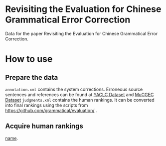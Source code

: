 # Revisiting the Evaluation for Chinese Grammatical Error Correction
Data for the paper Revisiting the Evaluation for Chinese Grammatical Error Correction.

# How to use
## Prepare the data
```annotation.xml``` contains the system corrections. Erroneous source sentences and references can be found at [YACLC Dataset](https://github.com/blcuicall/YACLC/blob/main/valid.jsonl) and [MuCGEC Dataset](https://github.com/HillZhang1999/MuCGEC/blob/main/data/MuCGEC/MuCGEC_dev.txt) 
```judgments.xml``` contains the human rankings. It can be converted into final rankings using the scripts from https://github.com/grammatical/evaluation/ .
## Acquire human rankings
[name](url).

## 

